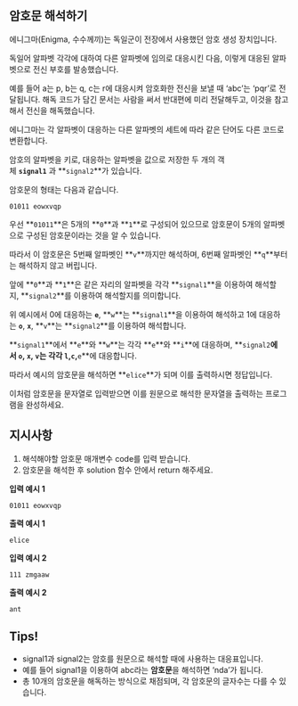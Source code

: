 ## **암호문 해석하기**

에니그마(Enigma, 수수께끼)는 독일군이 전장에서 사용했던 암호 생성 장치입니다.

독일어 알파벳 각각에 대하여 다른 알파벳에 임의로 대응시킨 다음, 이렇게 대응된 알파벳으로 전신 부호를 발송했습니다.

예를 들어 a는 p, b는 q, c는 r에 대응시켜 암호화한 전신을 보낼 때 ‘abc’는 ‘pqr’로 전달됩니다. 해독 코드가 담긴 문서는 사람을 써서 반대편에 미리 전달해두고, 이것을 참고해서 전신을 해독했습니다.

에니그마는 각 알파벳이 대응하는 다른 알파벳의 세트에 따라 같은 단어도 다른 코드로 변환합니다.

암호의 알파벳을 키로, 대응하는 알파벳을 값으로 저장한 두 개의 객체 **`signal1`** 과 **`signal2`**가 있습니다.

암호문의 형태는 다음과 같습니다.

```
01011 eowxvqp
```

우선 **`01011`**은 5개의 **`0`**과 **`1`**로 구성되어 있으므로 암호문이 5개의 알파벳으로 구성된 암호문이라는 것을 알 수 있습니다.

따라서 이 암호문은 5번째 알파벳인 **`v`**까지만 해석하며, 6번째 알파벳인 **`q`**부터는 해석하지 않고 버립니다.

앞에 **`0`**과 **`1`**은 같은 자리의 알파벳을 각각 **`signal1`**을 이용하여 해석할지, **`signal2`**를 이용하여 해석할지를 의미합니다.

위 예시에서 0에 대응하는 **`e`**, **`w`**는 **`signal1`**을 이용하여 해석하고 1에 대응하는 **`o`**, **`x`**, **`v`**는 **`signal2`**를 이용하여 해석합니다.

**`signal1`**에서 **`e`**와 **`w`**는 각각 **`e`**와 **`i`**에 대응하며, **`signal2`**에서 **`o`**, **`x`**, **`v`**는 각각 **`l`**,**`c`**,**`e`**에 대응합니다.

따라서 예시의 암호문을 해석하면 **`elice`**가 되며 이를 출력하시면 정답입니다.

이처럼 암호문을 문자열로 입력받으면 이를 원문으로 해석한 문자열을 출력하는 프로그램을 완성하세요.

## **지시사항**

1. 해석해야할 암호문 매개변수 code를 입력 받습니다.
2. 암호문을 해석한 후 solution 함수 안에서 return 해주세요.

**입력 예시 1**

```
01011 eowxvqp
```

**출력 예시 1**

```
elice
```

**입력 예시 2**

```
111 zmgaaw
```

**출력 예시 2**

```
ant
```

## **Tips!**

- signal1과 signal2는 암호를 원문으로 해석할 때에 사용하는 대응표입니다.
- 예를 들어 signal1을 이용하여 abc라는 **암호문**을 해석하면 ‘nda’가 됩니다.
- 총 10개의 암호문을 해독하는 방식으로 채점되며, 각 암호문의 글자수는 다를 수 있습니다.
